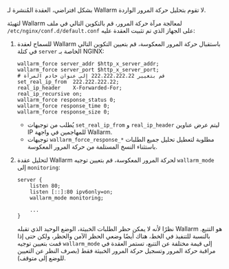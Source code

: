 بشكل افتراضي، العقدة المُنشرة لـ Wallarm لا تقوم بتحليل حركة المرور الواردة.

لتهيئة Wallarm لمعالجة مرآة حركة المرور، قم بالتكوين التالي في ملف `/etc/nginx/conf.d/default.conf` على الجهاز الذي تم تثبيت العقدة عليه:

1. للسماح لعقدة Wallarm باستقبال حركة المرور المعكوسة، قم بتعيين التكوين التالي في كتلة `server` الخاصة بـ NGINX:

    ```
    wallarm_force server_addr $http_x_server_addr;
    wallarm_force server_port $http_x_server_port;
    # قم بتغيير 222.222.222.22 إلى عنوان خادم المرآة
    set_real_ip_from  222.222.222.22;
    real_ip_header    X-Forwarded-For;
    real_ip_recursive on;
    wallarm_force response_status 0;
    wallarm_force response_time 0;
    wallarm_force response_size 0;
    ```

    * يُطلب من توجيهات `set_real_ip_from` و `real_ip_header` ليتم عرض عناوين IP للمهاجمين في واجهة Wallarm.
    * توجيهات `wallarm_force_response_*` مطلوبة لتعطيل تحليل جميع الطلبات باستثناء النسخ المستلمة من حركة المرور المعكوسة.
1. لتحليل عقدة Wallarm لحركة المرور المعكوسة، قم بتعيين توجيه `wallarm_mode` إلى `monitoring`:

    ```
    server {
        listen 80;
        listen [::]:80 ipv6only=on;
        wallarm_mode monitoring;

        ...
    }
    ```

    نظرًا لأنه لا يمكن حظر الطلبات الخبيثة، الوضع الوحيد الذي تقبله Wallarm هو التتبع. بالنسبة للتنفيذ في الخط، هناك أيضًا وضعي الحظر الآمن والحظر، ولكن حتى إذا قمت بتعيين توجيه `wallarm_mode` إلى قيمة مختلفة عن التتبع، تستمر العقدة في مراقبة حركة المرور وتسجيل حركة المرور الخبيثة فقط (بصرف النظر عن التعيين للوضع إلى متوقف).